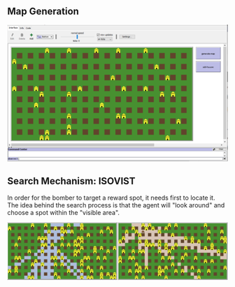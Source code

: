 ## Map Generation

<p align="center">
  <img src="../assets/images/map_n_houses.PNG">
</p>

## Search Mechanism: ISOVIST
In order for the bomber to target a reward spot, it needs first to locate it. The idea behind the search process is that the agent will "look around" and choose a spot within the "visible area".
<p align="center">
  <img src="../assets/images/isovist.png">
</p>